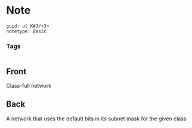 # Note
```
guid: ul_K#J/+3>
notetype: Basic
```

### Tags
```
```

## Front
Class-full network

## Back
A network that uses the default bits in its subnet mask for the given class
